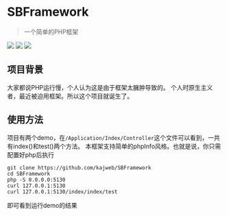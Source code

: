 # SBFramework
>一个简单的PHP框架

![](https://camo.githubusercontent.com/56d9298798ae0c049c2cfcb9fd5f8306c0ad18a0/68747470733a2f2f6170692e7472617669732d63692e6f72672f73776f6f6c652f73776f6f6c652d7372632e737667)  ![](https://img.shields.io/badge/lost-job-red.svg)  ![](https://img.shields.io/badge/lost-yourJob-blue.svg)


## 项目背景
大家都说PHP运行慢，个人认为这是由于框架太臃肿导致的。
个人时原生主义者，最近被迫用框架。所以这个项目就诞生了。

## 使用方法
项目有两个demo，在`/Application/Index/Controller`这个文件可以看到，一共有index()和test()两个方法。
本框架支持简单的phpInfo风格。也就是说，你只需配置好php后执行

```
git clone https://github.com/kajweb/SBFramework
cd SBFramework
php -S 0.0.0.0:5130
curl 127.0.0.1:5130
curl 127.0.0.1:5130/index/index/test
```
即可看到运行demo的结果
